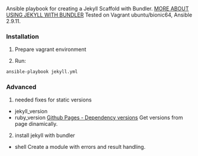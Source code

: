 Ansible playbook for creating a Jekyll Scaffold with Bundler.
[MORE ABOUT USING JEKYLL WITH BUNDLER](https://masya.github.io/other/2020/08/20/github-jekyll-part-02.html)
Tested on Vagrant ubuntu/bionic64, Ansible 2.9.11.

### Installation
1) Prepare vagrant environment

2) Run:
```sh
ansible-playbook jekyll.yml 
```

### Advanced
1) needed fixes for static versions
- jekyll_version
- ruby_version
[Github Pages - Dependency versions](https://pages.github.com/versions/)
Get versions from page dinamically.

2) install jekyll with bundler
- shell
Сreate a module with errors and result handling.
